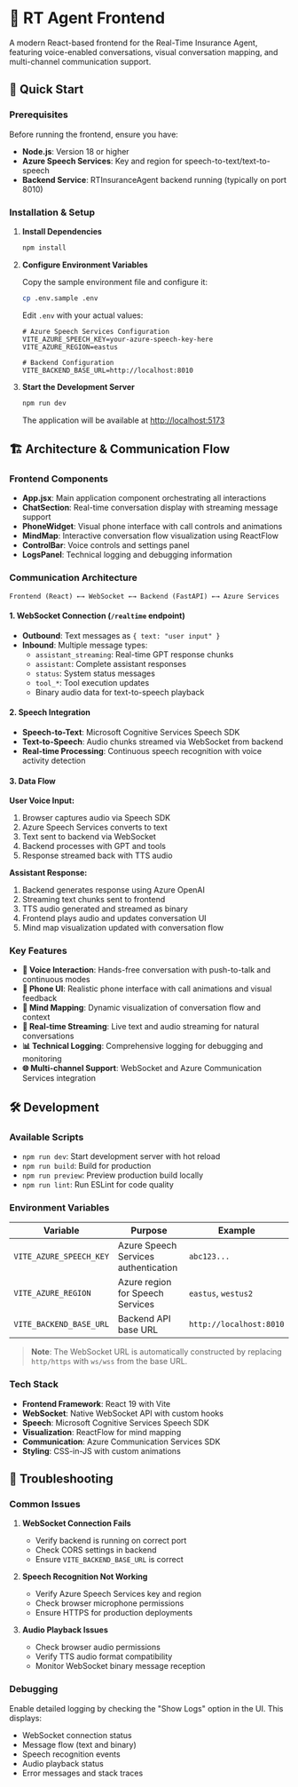 # 🏥 RT Agent Frontend

A modern React-based frontend for the Real-Time Insurance Agent, featuring voice-enabled conversations, visual conversation mapping, and multi-channel communication support.

## 🚀 Quick Start

### Prerequisites

Before running the frontend, ensure you have:

- **Node.js**: Version 18 or higher
- **Azure Speech Services**: Key and region for speech-to-text/text-to-speech
- **Backend Service**: RTInsuranceAgent backend running (typically on port 8010)

### Installation & Setup

1. **Install Dependencies**
   ```bash
   npm install
   ```

2. **Configure Environment Variables**
   
   Copy the sample environment file and configure it:
   ```bash
   cp .env.sample .env
   ```
   
   Edit `.env` with your actual values:
   ```env
   # Azure Speech Services Configuration
   VITE_AZURE_SPEECH_KEY=your-azure-speech-key-here
   VITE_AZURE_REGION=eastus
   
   # Backend Configuration
   VITE_BACKEND_BASE_URL=http://localhost:8010
   ```

3. **Start the Development Server**
   ```bash
   npm run dev
   ```
   
   The application will be available at [http://localhost:5173](http://localhost:5173)

## 🏗️ Architecture & Communication Flow

### Frontend Components

- **App.jsx**: Main application component orchestrating all interactions
- **ChatSection**: Real-time conversation display with streaming message support
- **PhoneWidget**: Visual phone interface with call controls and animations
- **MindMap**: Interactive conversation flow visualization using ReactFlow
- **ControlBar**: Voice controls and settings panel
- **LogsPanel**: Technical logging and debugging information

### Communication Architecture

```
Frontend (React) ←→ WebSocket ←→ Backend (FastAPI) ←→ Azure Services
```

#### 1. **WebSocket Connection** (`/realtime` endpoint)
- **Outbound**: Text messages as `{ text: "user input" }`
- **Inbound**: Multiple message types:
  - `assistant_streaming`: Real-time GPT response chunks
  - `assistant`: Complete assistant responses
  - `status`: System status messages
  - `tool_*`: Tool execution updates
  - Binary audio data for text-to-speech playback

#### 2. **Speech Integration**
- **Speech-to-Text**: Microsoft Cognitive Services Speech SDK
- **Text-to-Speech**: Audio chunks streamed via WebSocket from backend
- **Real-time Processing**: Continuous speech recognition with voice activity detection

#### 3. **Data Flow**

**User Voice Input:**
1. Browser captures audio via Speech SDK
2. Azure Speech Services converts to text
3. Text sent to backend via WebSocket
4. Backend processes with GPT and tools
5. Response streamed back with TTS audio

**Assistant Response:**
1. Backend generates response using Azure OpenAI
2. Streaming text chunks sent to frontend
3. TTS audio generated and streamed as binary
4. Frontend plays audio and updates conversation UI
5. Mind map visualization updated with conversation flow

### Key Features

- **🎤 Voice Interaction**: Hands-free conversation with push-to-talk and continuous modes
- **📱 Phone UI**: Realistic phone interface with call animations and visual feedback
- **🧠 Mind Mapping**: Dynamic visualization of conversation flow and context
- **🔄 Real-time Streaming**: Live text and audio streaming for natural conversations
- **📊 Technical Logging**: Comprehensive logging for debugging and monitoring
- **🌐 Multi-channel Support**: WebSocket and Azure Communication Services integration

## 🛠️ Development

### Available Scripts

- `npm run dev`: Start development server with hot reload
- `npm run build`: Build for production
- `npm run preview`: Preview production build locally
- `npm run lint`: Run ESLint for code quality

### Environment Variables

| Variable | Purpose | Example |
|----------|---------|---------|
| `VITE_AZURE_SPEECH_KEY` | Azure Speech Services authentication | `abc123...` |
| `VITE_AZURE_REGION` | Azure region for Speech Services | `eastus`, `westus2` |
| `VITE_BACKEND_BASE_URL` | Backend API base URL | `http://localhost:8010` |

> **Note**: The WebSocket URL is automatically constructed by replacing `http/https` with `ws/wss` from the base URL.

### Tech Stack

- **Frontend Framework**: React 19 with Vite
- **WebSocket**: Native WebSocket API with custom hooks
- **Speech**: Microsoft Cognitive Services Speech SDK
- **Visualization**: ReactFlow for mind mapping
- **Communication**: Azure Communication Services SDK
- **Styling**: CSS-in-JS with custom animations

## 🔧 Troubleshooting

### Common Issues

1. **WebSocket Connection Fails**
   - Verify backend is running on correct port
   - Check CORS settings in backend
   - Ensure `VITE_BACKEND_BASE_URL` is correct

2. **Speech Recognition Not Working**
   - Verify Azure Speech Services key and region
   - Check browser microphone permissions
   - Ensure HTTPS for production deployments

3. **Audio Playback Issues**
   - Check browser audio permissions
   - Verify TTS audio format compatibility
   - Monitor WebSocket binary message reception

### Debugging

Enable detailed logging by checking the "Show Logs" option in the UI. This displays:
- WebSocket connection status
- Message flow (text and binary)
- Speech recognition events
- Audio playback status
- Error messages and stack traces
